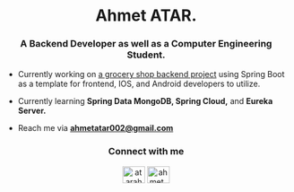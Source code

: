 <h1 align="center">Ahmet ATAR.</h1>
<h3 align="center">A Backend Developer as well as a Computer Engineering Student.</h3>

- Currently working on [a grocery shop backend project](https://github.com/CAPELLAX02/grocery-app-backend) using Spring Boot as a template for frontend, IOS, and Android developers to utilize. 

- Currently learning **Spring Data MongoDB, Spring Cloud,** and **Eureka Server.**

- Reach me via **ahmetatar002@gmail.com**

<h3 align="center">Connect with me</h3>
<p align="center">
<a href="https://www.linkedin.com/in/atarahmet/" target="blank"><img align="center" src="https://raw.githubusercontent.com/rahuldkjain/github-profile-readme-generator/master/src/images/icons/Social/linked-in-alt.svg" alt="atarahmet" height="30" width="40" /></a>
<a href="https://instagram.com/ahmet_atar02" target="blank"><img align="center" src="https://raw.githubusercontent.com/rahuldkjain/github-profile-readme-generator/master/src/images/icons/Social/instagram.svg" alt="ahmet_atar02" height="30" width="40" /></a>
</p>
